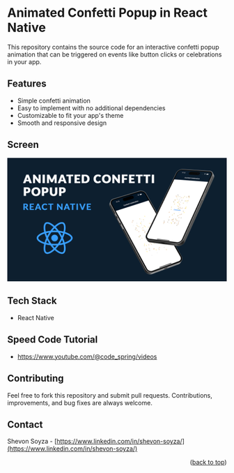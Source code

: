 # Animated Confetti Popup in React Native

This repository contains the source code for an interactive confetti popup animation that can be triggered on events like button clicks or celebrations in your app.

## Features
* Simple confetti animation
* Easy to implement with no additional dependencies
* Customizable to fit your app's theme
* Smooth and responsive design

## Screen  
<div><img src="https://github.com/shevon14/react-native-confetti/blob/main/thumbnail.png" alt="screen1" width="800"/></div> 

## Tech Stack  
* React Native

## Speed Code Tutorial 
* https://www.youtube.com/@code_spring/videos

## Contributing  
Feel free to fork this repository and submit pull requests. Contributions, improvements, and bug fixes are always welcome.  

## Contact  
Shevon Soyza - [https://www.linkedin.com/in/shevon-soyza/](https://www.linkedin.com/in/shevon-soyza/)   
<p align="right">(<a href="#top">back to top</a>)</p> 
